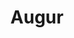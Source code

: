 ---
title: Augur
crosslinks:
- ethereum
- gnosisPM
- GolemProject
- ethtrader
- xkcd
- jaxx
- etherscan
- Crypto_Currency_News
- MakerDAO
- Monero
- AugurReporting
- CryptoCurrency
---